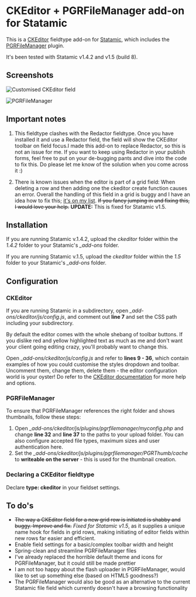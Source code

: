# CKEditor + PGRFileManager add-on for Statamic
This is a [CKEditor](http://ckeditor.com) fieldtype add-on for [Statamic](http://statamic.com/), which includes the [PGRFileManager](http://pgrfilemanager.sourceforge.net/) plugin.

It's been tested with Statamic v1.4.2 and v1.5 (build 8). 

## Screenshots
![Customised CKEditor field](http://katrinkerber.com/assets/screenshot-ckeditor.png)

![PGRFileManager](http://katrinkerber.com/assets/screenshot-PGRFileManager.png)

## Important notes
1. This fieldtype clashes with the Redactor fieldtype. Once you have installed it and use a Redactor field, the field will show the CKEditor toolbar on field focus.I made this add-on to replace Redactor, so this is not an issue for me. If you want to keep using Redactor in your publish forms, feel free to put on your de-bugging pants and dive into the code to fix this. Do please let me know of the solution when you come across it :)

2. There is known issues when the editor is part of a grid field: When deleting a row and then adding one the ckeditor create function causes an error. Overall the handling of this field in a grid is buggy and I have an idea how to fix this; [it's on my list](#to-dos). <del>If you fancy jumping in and fixing this, I would love your help.</del>
**UPDATE:** This is fixed for Statamic v1.5.

## Installation
If you are running Statamic v.1.4.2, upload the *ckeditor* folder within the *1.4.2* folder to your Statamic's *_add-ons* folder.

If you are running Statamic v.1.5, upload the *ckeditor* folder within the *1.5* folder to your Statamic's *_add-ons* folder.

## Configuration
### CKEditor
If you are running Statamic in a subdirectory, open *_add-ons/ckeditor/js/config.js*, and comment out **line 7** and set the CSS path including your subdirectory.

By default the editor comes with the whole shebang of toolbar buttons. If you dislike red and yellow highlighted text as much as me and don't want your client going editing crazy, you'll probably want to change this.

Open *_add-ons/ckeditor/js/config.js* and refer to **lines 9 - 36**, which contain examples of how you could customise the styles dropdown and toolbar. Uncomment them, change them, delete them - the editor configuration world is your oyster! Do refer to the [CKEditor documentation](http://docs.cksource.com/CKEditor_3.x/Developers_Guide/Toolbar) for more help and options.

### PGRFileManager
To ensure that PGRFileManager references the right folder and shows thumbnails, follow these steps:

1. Open *_add-ons/ckeditor/js/plugins/pgrfilemanager/myconfig.php* and change **line 32** and **line 37** to the paths to your upload folder. You can also configure accepted file types, maximum sizes and user authentication here.
2. Set the *_add-ons/ckeditor/js/plugins/pgrfilemanager/PGRThumb/cache* to **writeable on the server** - this is used for the thumbnail creation.

### Declaring a CKEditor fieldtype
Declare **type: ckeditor** in your fieldset settings.

## To do's
* <del>The way a CKEditor field for a new grid row is initiated is shabby and buggy. Improve and fix.</del> *Fixed for Statamic v1.5*, as it supplies a unique name hook for fields in grid rows, making initiating of editor fields within new rows far easier and efficient.
* Enable field settings for a basic/complex toolbar width and height
* Spring-clean and streamline PGRFileManager files
* I've already replaced the horrible default theme and icons for PGRFileManager, but it could still be made prettier
* I am not too happy about the flash uploader in PGRFileManager, would like to set up something else (based on HTML5 goodness?)
* The PGRFileManager would also be good as an alternative to the current Statamic file field which currently doesn't have a browsing functionality
